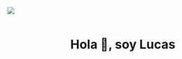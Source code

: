 <img src = "https://user-images.githubusercontent.com/73097560/115834477-dbab4500-a447-11eb-908a-139a6edaec5c.gif">

<div id="user">
  <ul align="center">
      <h1 style="display: inline-block">Hola 👋, soy Lucas</h1>
  </ul>
</div>
